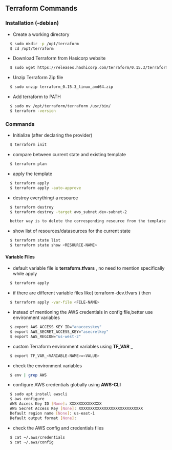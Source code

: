 
## Terraform Commands
### Installation (-debian)
- Create a working directory
```bash
  $ sudo mkdir -p /opt/terraform
  $ cd /opt/terraform 
```
- Download Terraform from Hasicorp website
```bash
  $ sudo wget https://releases.hashicorp.com/terraform/0.15.3/terraform_0.15.3_linux_amd64.zip
```

- Unzip Terraform Zip file
```bash
  $ sudo unzip terraform_0.15.3_linux_amd64.zip
```

- Add terraform to PATH
```bash
  $ sudo mv /opt/terraform/terraform /usr/bin/
  $ terraform -version
```
### Commands
- Initialize (after declaring the provider)

```bash
  $ terraform init
```
- compare between current state and existing template
```bash
  $ terraform plan
```    
- apply the template 

```bash
  $ terraform apply
  $ terraform apply -auto-approve
```
- destroy everything/ a resource 

```bash
  $ terraform destroy
  $ terraform destroy -target aws_subnet.dev-subnet-2

  better way is to delete the corresponding resource from the template and apply Terraform config file
```
- show list of resources/datasources for the current state

```bash
  $ terraform state list
  $ terraform state show <RESOURCE-NAME>
```
#### Variable Files
- default variable file is **terraform.tfvars** , no need to mention specifically while apply

```bash
  $ terraform apply
```
- if there are different variable files like( terraform-dev.tfvars ) then

```bash
  $ terraform apply -var-file <FILE-NAME>
```
- instead of mentioning the AWS credentials in config file,better use environment variables

```bash
  $ export AWS_ACCESS_KEY_ID="anaccesskey"
  $ export AWS_SECRET_ACCESS_KEY="asecretkey"
  $ export AWS_REGION="us-west-2"
```
- custom Terraform environment variables using **TF_VAR** _<VARIABLE-NAME>

```bash
  $ export TF_VAR_<VARIABLE-NAME>=<VALUE>
```
- check the environment variables

```bash
  $ env | grep AWS
```
  - configure AWS credentials globally using **AWS-CLI** 

```bash
  $ sudo apt install awscli
  $ aws configure
  AWS Access Key ID [None]: XXXXXXXXXXXXXX
  AWS Secret Access Key [None]: XXXXXXXXXXXXXXXXXXXXXXXXXXXX
  Default region name [None]: us-east-1
  Default output format [None]: 
```
- check the AWS config and credentials files

```bash
  $ cat ~/.aws/credentials
  $ cat ~/.aws/config
```
